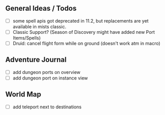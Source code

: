 ## General Ideas / Todos
 - [ ] some spell apis got deprecated in 11.2, but replacements are yet available in mists classic.
 - [ ] Classic Support? (Season of Discovery might have added new Port Items/Spells)
 - [ ] Druid: cancel flight form while on ground (doesn't work atm in macro)

## Adventure Journal
 - [ ] add dungeon ports on overview
 - [ ] add dungeon port on instance view

## World Map
 - [ ] add teleport next to destinations